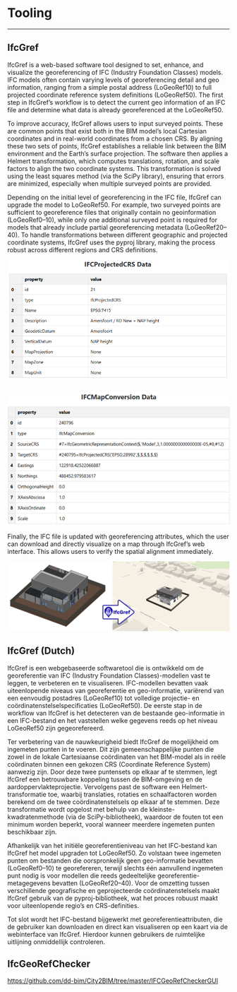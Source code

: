 # Tooling
--- 

## IfcGref
IfcGref is a web-based software tool designed to set, enhance, and visualize the georeferencing of IFC (Industry Foundation Classes) models. IFC models often contain varying levels of georeferencing detail and geo information, ranging from a simple postal address (LoGeoRef10) to full projected coordinate reference system definitions (LoGeoRef50). The first step in IfcGref’s workflow is to detect the current geo information of an IFC file and determine what data is already georeferenced at the LoGeoRef50.

To improve accuracy, IfcGref allows users to input surveyed points. These are common points that exist both in the BIM model’s local Cartesian coordinates and in real-world coordinates from a chosen CRS. By aligning these two sets of points, IfcGref establishes a reliable link between the BIM environment and the Earth’s surface projection. The software then applies a Helmert transformation, which computes translations, rotation, and scale factors to align the two coordinate systems. This transformation is solved using the least squares method (via the SciPy library), ensuring that errors are minimized, especially when multiple surveyed points are provided.

Depending on the initial level of georeferencing in the IFC file, IfcGref can upgrade the model to LoGeoRef50. For example, two surveyed points are sufficient to georeference files that originally contain no geoinformation (LoGeoRef0–10), while only one additional surveyed point is required for models that already include partial georeferencing metadata (LoGeoRef20–40). To handle transformations between different geographic and projected coordinate systems, IfcGref uses the pyproj library, making the process robust across different regions and CRS definitions.

![IfcProjectedCRS attributen en waarden](media/ifcProjCRS.png "IfcProjectedCRS attributen en waarde")

![IfcMapConversion attributen en waarden](media/IfcMapconversion_attributen.png "IfcMapConversion attributen en waarde")


Finally, the IFC file is updated with georeferencing attributes, which the user can download and directly visualize on a map through IfcGref’s web interface. This allows users to verify the spatial alignment immediately.


![IfcGref visualization](media/ifcGref00.jpg "IfcGref visualization")

## IfcGref (Dutch)
IfcGref is een webgebaseerde softwaretool die is ontwikkeld om de georeferentie van IFC (Industry Foundation Classes)-modellen vast te leggen, te verbeteren en te visualiseren. IFC-modellen bevatten vaak uiteenlopende niveaus van georeferentie en geo-informatie, variërend van een eenvoudig postadres (LoGeoRef10) tot volledige projectie- en coördinatenstelselspecificaties (LoGeoRef50). De eerste stap in de workflow van IfcGref is het detecteren van de bestaande geo-informatie in een IFC-bestand en het vaststellen welke gegevens reeds op het niveau LoGeoRef50 zijn gegeorefereerd.

Ter verbetering van de nauwkeurigheid biedt IfcGref de mogelijkheid om ingemeten punten in te voeren. Dit zijn gemeenschappelijke punten die zowel in de lokale Cartesiaanse coördinaten van het BIM-model als in reële coördinaten binnen een gekozen CRS (Coordinate Reference System) aanwezig zijn. Door deze twee puntensets op elkaar af te stemmen, legt IfcGref een betrouwbare koppeling tussen de BIM-omgeving en de aardoppervlakteprojectie. Vervolgens past de software een Helmert-transformatie toe, waarbij translaties, rotaties en schaalfactoren worden berekend om de twee coördinatenstelsels op elkaar af te stemmen. Deze transformatie wordt opgelost met behulp van de kleinste-kwadratenmethode (via de SciPy-bibliotheek), waardoor de fouten tot een minimum worden beperkt, vooral wanneer meerdere ingemeten punten beschikbaar zijn.

Afhankelijk van het initiële georeferentieniveau van het IFC-bestand kan IfcGref het model upgraden tot LoGeoRef50. Zo volstaan twee ingemeten punten om bestanden die oorspronkelijk geen geo-informatie bevatten (LoGeoRef0–10) te georefereren, terwijl slechts één aanvullend ingemeten punt nodig is voor modellen die reeds gedeeltelijke georeferentie-metagegevens bevatten (LoGeoRef20–40). Voor de omzetting tussen verschillende geografische en geprojecteerde coördinatenstelsels maakt IfcGref gebruik van de pyproj-bibliotheek, wat het proces robuust maakt voor uiteenlopende regio’s en CRS-definities.

Tot slot wordt het IFC-bestand bijgewerkt met georeferentieattributen, die de gebruiker kan downloaden en direct kan visualiseren op een kaart via de webinterface van IfcGref. Hierdoor kunnen gebruikers de ruimtelijke uitlijning onmiddellijk controleren.

## IfcGeoRefChecker

https://github.com/dd-bim/City2BIM/tree/master/IFCGeoRefCheckerGUI
